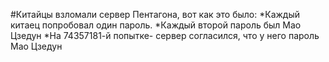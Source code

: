 #Китайцы взломали сервер Пентагона, вот как это было:
*Каждый китаец попробовал один пароль.
*Каждый второй пароль был Мао Цзедун
*На 74357181-й попытке- сервер согласился, что у него пароль Мао Цзедун
